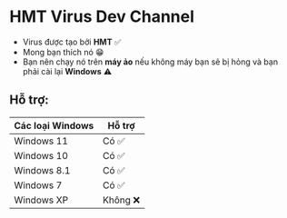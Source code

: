 # HMT Virus Dev Channel
- Virus được tạo bởi **HMT** ✅
- Mong bạn thích nó 😁
- Bạn nên chạy nó trên **máy ảo** nếu không máy bạn sẽ bị hỏng và bạn phải cài lại **Windows** ⚠️
## Hỗ trợ:
Các loại Windows | Hỗ trợ
------------ | -------------
Windows 11 | Có ✅
Windows 10 | Có ✅
Windows 8.1 | Có ✅
Windows 7 | Có ✅
Windows XP | Không ❌
